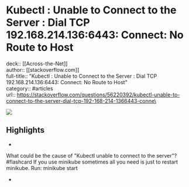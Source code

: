 # Kubectl : Unable to Connect to the Server : Dial TCP 192.168.214.136:6443: Connect: No Route to Host

deck:: [[Across-the-Net]]\
author:: [[stackoverflow.com]]\
full-title:: "Kubectl : Unable to Connect to the Server : Dial TCP 192.168.214.136:6443: Connect: No Route to Host"\
category:: #articles\
url:: https://stackoverflow.com/questions/56220392/kubectl-unable-to-connect-to-the-server-dial-tcp-192-168-214-1366443-conne\

![](https://readwise-assets.s3.amazonaws.com/static/images/article0.00998d930354.png)

## Highlights
- 
 What could be the cause of "Kubectl unable to connect to the server"? #flashcard 
    If you use minikube sometimes all you need is just to restart minikube.
     Run:
     minikube start

    
-
